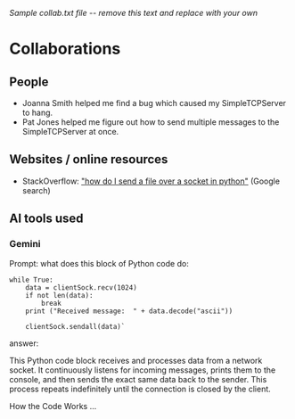 _Sample collab.txt file -- remove this text and replace with your own_

# Collaborations

## People

* Joanna Smith helped me find a bug which caused my SimpleTCPServer to hang.
* Pat Jones helped me figure out how to send multiple messages to the SimpleTCPServer at once.


## Websites / online resources

* StackOverflow: ["how do I send a file over a socket in python"](https://stackoverflow.com/questions/27241804/sending-a-file-over-tcp-sockets-in-python) (Google search)


## AI tools used

### Gemini

Prompt: what does this block of Python code do:
```
while True:
    data = clientSock.recv(1024)
    if not len(data):
        break
    print ("Received message:  " + data.decode("ascii"))

    clientSock.sendall(data)`
```

answer:

This Python code block receives and processes data from a network socket. It continuously listens for incoming messages, prints them to the console, and then sends the exact same data back to the sender. This process repeats indefinitely until the connection is closed by the client.

How the Code Works ...


